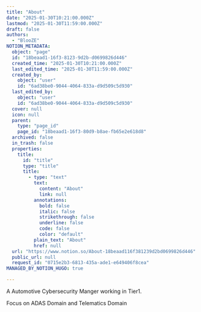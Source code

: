 ```yaml
---
title: "About"
date: "2025-01-30T10:21:00.000Z"
lastmod: "2025-01-30T11:59:00.000Z"
draft: false
authors:
  - "BlooZE"
NOTION_METADATA:
  object: "page"
  id: "18beaad1-16f3-8123-9d2b-d0699826d446"
  created_time: "2025-01-30T10:21:00.000Z"
  last_edited_time: "2025-01-30T11:59:00.000Z"
  created_by:
    object: "user"
    id: "6ad38be0-9044-4064-833a-d9d509c5d930"
  last_edited_by:
    object: "user"
    id: "6ad38be0-9044-4064-833a-d9d509c5d930"
  cover: null
  icon: null
  parent:
    type: "page_id"
    page_id: "18beaad1-16f3-80d9-b8ae-fb65e2e618d8"
  archived: false
  in_trash: false
  properties:
    title:
      id: "title"
      type: "title"
      title:
        - type: "text"
          text:
            content: "About"
            link: null
          annotations:
            bold: false
            italic: false
            strikethrough: false
            underline: false
            code: false
            color: "default"
          plain_text: "About"
          href: null
  url: "https://www.notion.so/About-18beaad116f381239d2bd0699826d446"
  public_url: null
  request_id: "0715e2b3-6813-435a-ade1-e649406f8cea"
MANAGED_BY_NOTION_HUGO: true

---
```



A Automotive Cybersecurity Manger working in Tier1.


Focus on ADAS Domain and Telematics Domain

